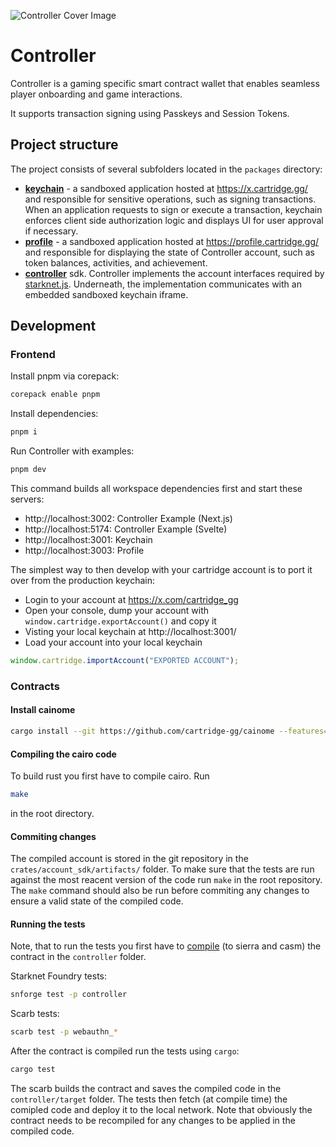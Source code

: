 ![Controller Cover Image](.github/cover.png)

# Controller

Controller is a gaming specific smart contract wallet that enables seamless
player onboarding and game interactions.

It supports transaction signing using Passkeys and Session Tokens.

## Project structure

The project consists of several subfolders located in the `packages` directory:

- **[keychain](packages/keychain)** - a sandboxed application hosted at
  https://x.cartridge.gg/ and responsible for sensitive operations, such as
  signing transactions. When an application requests to sign or execute a
  transaction, keychain enforces client side authorization logic and displays UI
  for user approval if necessary.
- **[profile](packages/profile)** - a sandboxed application hosted at
  https://profile.cartridge.gg/ and responsible for displaying the state of
  Controller account, such as token balances, activities, and achievement.
- **[controller](packages/controller)** sdk. Controller implements the account
  interfaces required by [starknet.js](https://github.com/0xs34n/starknet.js).
  Underneath, the implementation communicates with an embedded sandboxed
  keychain iframe.

## Development

### Frontend

Install pnpm via corepack:

```sh
corepack enable pnpm
```

Install dependencies:

```sh
pnpm i
```

Run Controller with examples:

```sh
pnpm dev
```

This command builds all workspace dependencies first and start these servers:

- http://localhost:3002: Controller Example (Next.js)
- http://localhost:5174: Controller Example (Svelte)
- http://localhost:3001: Keychain
- http://localhost:3003: Profile

The simplest way to then develop with your cartridge account is to port it over
from the production keychain:

- Login to your account at https://x.com/cartridge_gg
- Open your console, dump your account with `window.cartridge.exportAccount()`
  and copy it
- Visting your local keychain at http://localhost:3001/
- Load your account into your local keychain

```js
window.cartridge.importAccount("EXPORTED ACCOUNT");
```

### Contracts

#### Install cainome

```bash
cargo install --git https://github.com/cartridge-gg/cainome --features="build-binary"
```

#### Compiling the cairo code

To build rust you first have to compile cairo. Run

```bash
make
```

in the root directory.

#### Commiting changes

The compiled account is stored in the git repository in the
`crates/account_sdk/artifacts/` folder. To make sure that the tests are run
against the most reacent version of the code run `make` in the root repository.
The `make` command should also be run before commiting any changes to ensure a
valid state of the compiled code.

#### Running the tests

Note, that to run the tests you first have to
[compile](#compiling-the-cairo-code) (to sierra and casm) the contract in the
`controller` folder.

Starknet Foundry tests:

```bash
snforge test -p controller
```

Scarb tests:

```bash
scarb test -p webauthn_*
```

After the contract is compiled run the tests using `cargo`:

```bash
cargo test
```

The scarb builds the contract and saves the compiled code in the
`controller/target` folder. The tests then fetch (at compile time) the comipled
code and deploy it to the local network. Note that obviously the contract needs
to be recompiled for any changes to be applied in the compiled code.
